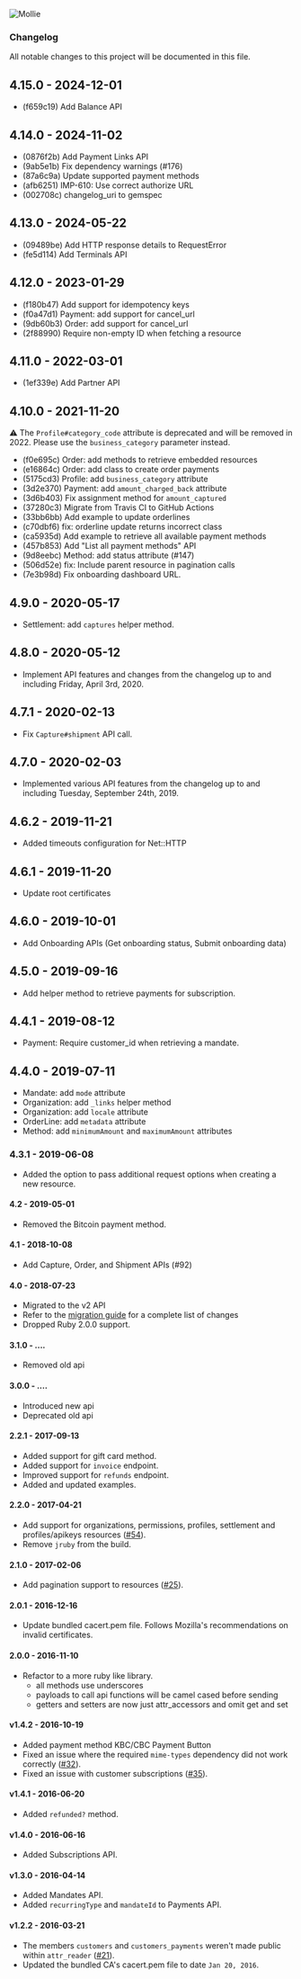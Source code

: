 ![Mollie](https://www.mollie.com/files/Mollie-Logo-Style-Small.png)

### Changelog

All notable changes to this project will be documented in this file.

## 4.15.0 - 2024-12-01

  - (f659c19) Add Balance API

## 4.14.0 - 2024-11-02

  - (0876f2b) Add Payment Links API
  - (9ab5e1b) Fix dependency warnings (#176)
  - (87a6c9a) Update supported payment methods
  - (afb6251) IMP-610: Use correct authorize URL
  - (002708c) changelog_uri to gemspec

## 4.13.0 - 2024-05-22

  - (09489be) Add HTTP response details to RequestError
  - (fe5d114) Add Terminals API

## 4.12.0 - 2023-01-29

  - (f180b47) Add support for idempotency keys
  - (f0a47d1) Payment: add support for cancel_url
  - (9db60b3) Order: add support for cancel_url
  - (2f88990) Require non-empty ID when fetching a resource

## 4.11.0 - 2022-03-01

  - (1ef339e) Add Partner API

## 4.10.0 - 2021-11-20

:warning: The `Profile#category_code` attribute is deprecated and will be removed in 2022. Please use the `business_category` parameter instead.

  - (f0e695c) Order: add methods to retrieve embedded resources
  - (e16864c) Order: add class to create order payments
  - (5175cd3) Profile: add `business_category` attribute
  - (3d2e370) Payment: add `amount_charged_back` attribute
  - (3d6b403) Fix assignment method for `amount_captured`
  - (37280c3) Migrate from Travis CI to GitHub Actions
  - (33bb6bb) Add example to update orderlines
  - (c70dbf6) fix: orderline update returns incorrect class
  - (ca5935d) Add example to retrieve all available payment methods
  - (457b853) Add "List all payment methods" API
  - (9d8eebc) Method: add status attribute (#147)
  - (506d52e) fix: Include parent resource in pagination calls
  - (7e3b98d) Fix onboarding dashboard URL.

## 4.9.0 - 2020-05-17

  - Settlement: add `captures` helper method.

## 4.8.0 - 2020-05-12

  - Implement API features and changes from the changelog up to and including Friday, April 3rd, 2020.

## 4.7.1 - 2020-02-13

  - Fix `Capture#shipment` API call.

## 4.7.0 - 2020-02-03

  - Implemented various API features from the changelog up to and including Tuesday, September 24th, 2019.

## 4.6.2 - 2019-11-21

  - Added timeouts configuration for Net::HTTP

## 4.6.1 - 2019-11-20

  - Update root certificates

## 4.6.0 - 2019-10-01

  - Add Onboarding APIs (Get onboarding status, Submit onboarding data)

## 4.5.0 - 2019-09-16

  - Add helper method to retrieve payments for subscription.

## 4.4.1 - 2019-08-12

  - Payment: Require customer_id when retrieving a mandate.

## 4.4.0 - 2019-07-11

  - Mandate: add `mode` attribute
  - Organization: add `_links` helper method
  - Organization: add `locale` attribute
  - OrderLine: add `metadata` attribute
  - Method: add `minimumAmount` and `maximumAmount` attributes

### 4.3.1 - 2019-06-08

  - Added the option to pass additional request options when creating a new resource.

#### 4.2 - 2019-05-01

  - Removed the Bitcoin payment method.

#### 4.1 - 2018-10-08

  - Add Capture, Order, and Shipment APIs (#92)

#### 4.0 - 2018-07-23

  - Migrated to the v2 API
  - Refer to the [migration guide](/docs/migration_v3_x.md) for a complete list of changes
  - Dropped Ruby 2.0.0 support.

#### 3.1.0 - ....
  - Removed old api

#### 3.0.0 - ....
  - Introduced new api
  - Deprecated old api

#### 2.2.1 - 2017-09-13
  - Added support for gift card method.
  - Added support for `invoice` endpoint.
  - Improved support for `refunds` endpoint.
  - Added and updated examples.

#### 2.2.0 - 2017-04-21
  - Add support for organizations, permissions, profiles, settlement and profiles/apikeys resources ([#54](https://github.com/mollie/mollie-api-ruby/issues/54)).
  - Remove `jruby` from the build.

#### 2.1.0 - 2017-02-06
  - Add pagination support to resources ([#25](https://github.com/mollie/mollie-api-ruby/issues/25)).

#### 2.0.1 - 2016-12-16
  - Update bundled cacert.pem file. Follows Mozilla's recommendations on invalid certificates.

#### 2.0.0 - 2016-11-10
  - Refactor to a more ruby like library.
    - all methods use underscores
    - payloads to call api functions will be camel cased before sending
    - getters and setters are now just attr_accessors and omit get and set

#### v1.4.2 - 2016-10-19
  - Added payment method KBC/CBC Payment Button
  - Fixed an issue where the required `mime-types` dependency did not work correctly ([#32](https://github.com/mollie/mollie-api-ruby/pull/32)).
  - Fixed an issue with customer subscriptions ([#35](https://github.com/mollie/mollie-api-ruby/pull/35)).

#### v1.4.1 - 2016-06-20
  - Added `refunded?` method.

#### v1.4.0 - 2016-06-16
  - Added Subscriptions API.

#### v1.3.0 - 2016-04-14
  - Added Mandates API.
  - Added `recurringType` and `mandateId` to Payments API.

#### v1.2.2 - 2016-03-21
  - The members `customers` and `customers_payments` weren't made public within `attr_reader` ([#21](https://github.com/mollie/mollie-api-ruby/pull/21)).
  - Updated the bundled CA's cacert.pem file to date `Jan 20, 2016`.
